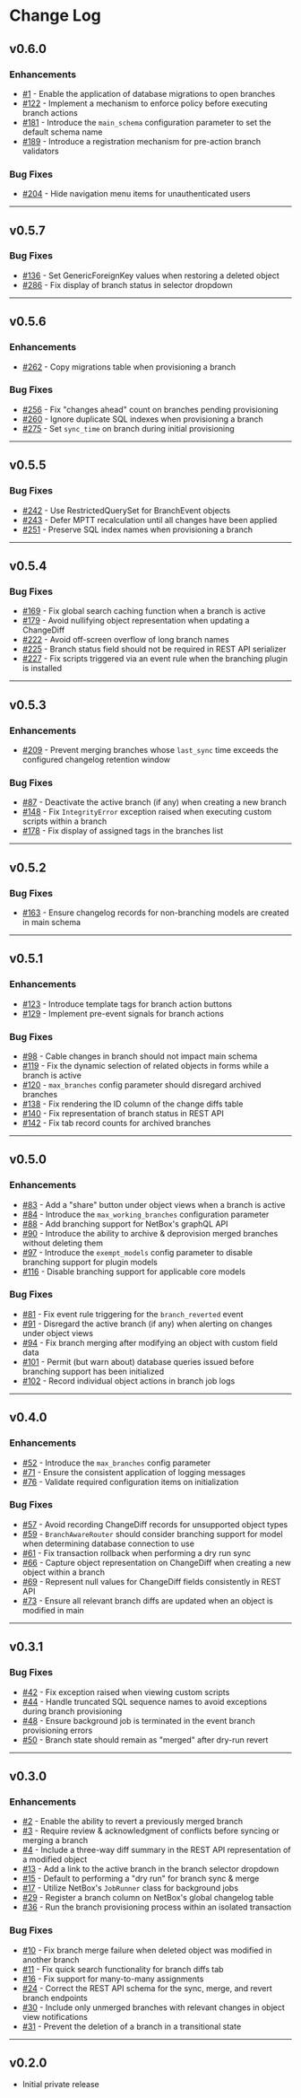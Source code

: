 # Change Log

## v0.6.0

### Enhancements

* [#1](https://github.com/netboxlabs/netbox-branching/issues/1) - Enable the application of database migrations to open branches
* [#122](https://github.com/netboxlabs/netbox-branching/issues/122) - Implement a mechanism to enforce policy before executing branch actions
* [#181](https://github.com/netboxlabs/netbox-branching/issues/181) - Introduce the `main_schema` configuration parameter to set the default schema name
* [#189](https://github.com/netboxlabs/netbox-branching/issues/189) - Introduce a registration mechanism for pre-action branch validators

### Bug Fixes

* [#204](https://github.com/netboxlabs/netbox-branching/issues/204) - Hide navigation menu items for unauthenticated users

---

## v0.5.7

### Bug Fixes

* [#136](https://github.com/netboxlabs/netbox-branching/issues/136) - Set GenericForeignKey values when restoring a deleted object
* [#286](https://github.com/netboxlabs/netbox-branching/issues/286) - Fix display of branch status in selector dropdown

---

## v0.5.6

### Enhancements

* [#262](https://github.com/netboxlabs/netbox-branching/issues/262) - Copy migrations table when provisioning a branch

### Bug Fixes

* [#256](https://github.com/netboxlabs/netbox-branching/issues/256) - Fix "changes ahead" count on branches pending provisioning
* [#260](https://github.com/netboxlabs/netbox-branching/issues/260) - Ignore duplicate SQL indexes when provisioning a branch
* [#275](https://github.com/netboxlabs/netbox-branching/issues/275) - Set `sync_time` on branch during initial provisioning

---

## v0.5.5

### Bug Fixes

* [#242](https://github.com/netboxlabs/netbox-branching/issues/242) - Use RestrictedQuerySet for BranchEvent objects
* [#243](https://github.com/netboxlabs/netbox-branching/issues/243) - Defer MPTT recalculation until all changes have been applied
* [#251](https://github.com/netboxlabs/netbox-branching/issues/251) - Preserve SQL index names when provisioning a branch

---

## v0.5.4

### Bug Fixes

* [#169](https://github.com/netboxlabs/netbox-branching/issues/169) - Fix global search caching function when a branch is active
* [#179](https://github.com/netboxlabs/netbox-branching/issues/179) - Avoid nullifying object representation when updating a ChangeDiff
* [#222](https://github.com/netboxlabs/netbox-branching/issues/222) - Avoid off-screen overflow of long branch names
* [#225](https://github.com/netboxlabs/netbox-branching/issues/225) - Branch status field should not be required in REST API serializer
* [#227](https://github.com/netboxlabs/netbox-branching/issues/227) - Fix scripts triggered via an event rule when the branching plugin is installed

---

## v0.5.3

### Enhancements

* [#209](https://github.com/netboxlabs/netbox-branching/issues/209) - Prevent merging branches whose `last_sync` time exceeds the configured changelog retention window

### Bug Fixes

* [#87](https://github.com/netboxlabs/netbox-branching/issues/87) - Deactivate the active branch (if any) when creating a new branch
* [#148](https://github.com/netboxlabs/netbox-branching/issues/148) - Fix `IntegrityError` exception raised when executing custom scripts within a branch
* [#178](https://github.com/netboxlabs/netbox-branching/issues/178) - Fix display of assigned tags in the branches list

---

## v0.5.2

### Bug Fixes

* [#163](https://github.com/netboxlabs/netbox-branching/issues/163) - Ensure changelog records for non-branching models are created in main schema

---

## v0.5.1

### Enhancements

* [#123](https://github.com/netboxlabs/netbox-branching/issues/123) - Introduce template tags for branch action buttons
* [#129](https://github.com/netboxlabs/netbox-branching/issues/129) - Implement pre-event signals for branch actions

### Bug Fixes

* [#98](https://github.com/netboxlabs/netbox-branching/issues/98) - Cable changes in branch should not impact main schema
* [#119](https://github.com/netboxlabs/netbox-branching/issues/119) - Fix the dynamic selection of related objects in forms while a branch is active
* [#120](https://github.com/netboxlabs/netbox-branching/issues/120) - `max_branches` config parameter should disregard archived branches
* [#138](https://github.com/netboxlabs/netbox-branching/issues/138) - Fix rendering the ID column of the change diffs table
* [#140](https://github.com/netboxlabs/netbox-branching/issues/140) - Fix representation of branch status in REST API
* [#142](https://github.com/netboxlabs/netbox-branching/issues/142) - Fix tab record counts for archived branches

---

## v0.5.0

### Enhancements

* [#83](https://github.com/netboxlabs/netbox-branching/issues/83) - Add a "share" button under object views when a branch is active
* [#84](https://github.com/netboxlabs/netbox-branching/issues/84) - Introduce the `max_working_branches` configuration parameter
* [#88](https://github.com/netboxlabs/netbox-branching/issues/88) - Add branching support for NetBox's graphQL API
* [#90](https://github.com/netboxlabs/netbox-branching/issues/90) - Introduce the ability to archive & deprovision merged branches without deleting them
* [#97](https://github.com/netboxlabs/netbox-branching/issues/97) - Introduce the `exempt_models` config parameter to disable branching support for plugin models
* [#116](https://github.com/netboxlabs/netbox-branching/issues/116) - Disable branching support for applicable core models

### Bug Fixes

* [#81](https://github.com/netboxlabs/netbox-branching/issues/81) - Fix event rule triggering for the `branch_reverted` event
* [#91](https://github.com/netboxlabs/netbox-branching/issues/91) - Disregard the active branch (if any) when alerting on changes under object views
* [#94](https://github.com/netboxlabs/netbox-branching/issues/94) - Fix branch merging after modifying an object with custom field data
* [#101](https://github.com/netboxlabs/netbox-branching/issues/101) - Permit (but warn about) database queries issued before branching support has been initialized
* [#102](https://github.com/netboxlabs/netbox-branching/issues/102) - Record individual object actions in branch job logs

---

## v0.4.0

### Enhancements

* [#52](https://github.com/netboxlabs/netbox-branching/issues/52) - Introduce the `max_branches` config parameter
* [#71](https://github.com/netboxlabs/netbox-branching/issues/71) - Ensure the consistent application of logging messages
* [#76](https://github.com/netboxlabs/netbox-branching/issues/76) - Validate required configuration items on initialization

### Bug Fixes

* [#57](https://github.com/netboxlabs/netbox-branching/issues/57) - Avoid recording ChangeDiff records for unsupported object types
* [#59](https://github.com/netboxlabs/netbox-branching/issues/59) - `BranchAwareRouter` should consider branching support for model when determining database connection to use
* [#61](https://github.com/netboxlabs/netbox-branching/issues/61) - Fix transaction rollback when performing a dry run sync
* [#66](https://github.com/netboxlabs/netbox-branching/issues/66) - Capture object representation on ChangeDiff when creating a new object within a branch
* [#69](https://github.com/netboxlabs/netbox-branching/issues/69) - Represent null values for ChangeDiff fields consistently in REST API
* [#73](https://github.com/netboxlabs/netbox-branching/issues/73) - Ensure all relevant branch diffs are updated when an object is modified in main

---

## v0.3.1

### Bug Fixes

* [#42](https://github.com/netboxlabs/netbox-branching/issues/42) - Fix exception raised when viewing custom scripts
* [#44](https://github.com/netboxlabs/netbox-branching/issues/44) - Handle truncated SQL sequence names to avoid exceptions during branch provisioning
* [#48](https://github.com/netboxlabs/netbox-branching/issues/48) - Ensure background job is terminated in the event branch provisioning errors
* [#50](https://github.com/netboxlabs/netbox-branching/issues/50) - Branch state should remain as "merged" after dry-run revert

---

## v0.3.0

### Enhancements

* [#2](https://github.com/netboxlabs/netbox-branching/issues/2) - Enable the ability to revert a previously merged branch
* [#3](https://github.com/netboxlabs/netbox-branching/issues/3) - Require review & acknowledgment of conflicts before syncing or merging a branch
* [#4](https://github.com/netboxlabs/netbox-branching/issues/4) - Include a three-way diff summary in the REST API representation of a modified object
* [#13](https://github.com/netboxlabs/netbox-branching/issues/13) - Add a link to the active branch in the branch selector dropdown
* [#15](https://github.com/netboxlabs/netbox-branching/issues/15) - Default to performing a "dry run" for branch sync & merge
* [#17](https://github.com/netboxlabs/netbox-branching/issues/17) - Utilize NetBox's `JobRunner` class for background jobs
* [#29](https://github.com/netboxlabs/netbox-branching/issues/29) - Register a branch column on NetBox's global changelog table
* [#36](https://github.com/netboxlabs/netbox-branching/issues/36) - Run the branch provisioning process within an isolated transaction

### Bug Fixes

* [#10](https://github.com/netboxlabs/netbox-branching/issues/10) - Fix branch merge failure when deleted object was modified in another branch
* [#11](https://github.com/netboxlabs/netbox-branching/issues/11) - Fix quick search functionality for branch diffs tab
* [#16](https://github.com/netboxlabs/netbox-branching/issues/16) - Fix support for many-to-many assignments
* [#24](https://github.com/netboxlabs/netbox-branching/issues/24) - Correct the REST API schema for the sync, merge, and revert branch endpoints
* [#30](https://github.com/netboxlabs/netbox-branching/issues/30) - Include only unmerged branches with relevant changes in object view notifications
* [#31](https://github.com/netboxlabs/netbox-branching/issues/31) - Prevent the deletion of a branch in a transitional state

---

## v0.2.0

* Initial private release
